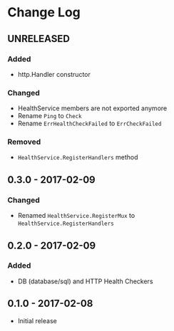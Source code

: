 # Change Log


## UNRELEASED

### Added

- http.Handler constructor

### Changed

- HealthService members are not exported anymore
- Rename `Ping` to `Check`
- Rename `ErrHealthCheckFailed` to `ErrCheckFailed`

### Removed

- `HealthService.RegisterHandlers` method


## 0.3.0 - 2017-02-09

### Changed

- Renamed `HealthService.RegisterMux` to `HealthService.RegisterHandlers`


## 0.2.0 - 2017-02-09

### Added

- DB (database/sql) and HTTP Health Checkers


## 0.1.0 - 2017-02-08

- Initial release
